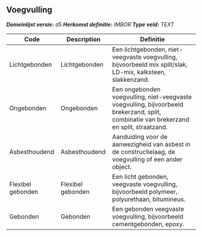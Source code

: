 ﻿## Voegvulling

*__Domeinlijst versie:__ d5*
*__Herkomst definitie:__ IMBOR*
*__Type veld:__ TEXT*

|__Code__ |__Description__ |__Definitie__	|
|	---	|	---	|   ---	| 
| Lichtgebonden | Lichtgebonden | Een lichtgebonden, niet-veegvaste voegvulling, bijvoorbeeld mix split/slak, LD-mix, kalksteen, slakkenzand. |
| Ongebonden | Ongebonden | Een ongebonden voegvulling, niet-veegvaste voegvulling, bijvoorbeeld brekerzand, split, combinatie van brekerzand en split, straatzand. |
| Asbesthoudend | Asbesthoudend | Aanduiding voor de aanwezigheid van asbest in de constructielaag, de voegvulling of een ander object. |
| Flexibel gebonden | Flexibel gebonden | Een licht gebonden, veegvaste voegvulling, bijvoorbeeld polymeer, polyurethaan, bitumineus. |
| Gebonden | Gebonden | Een gebonden veegvaste voegvulling, bijvoorbeeld cementgebonden, epoxy. |
